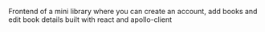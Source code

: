 Frontend of a mini library where you can create an account, add books and edit book details built with react and apollo-client
